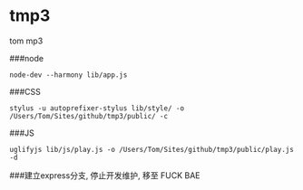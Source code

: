 tmp3
====

tom mp3

###node

```node
node-dev --harmony lib/app.js
```

###CSS

```shell
stylus -u autoprefixer-stylus lib/style/ -o /Users/Tom/Sites/github/tmp3/public/ -c
```

###JS

```shell
uglifyjs lib/js/play.js -o /Users/Tom/Sites/github/tmp3/public/play.js -d
```
###建立express分支, 停止开发维护, 移至 FUCK BAE
